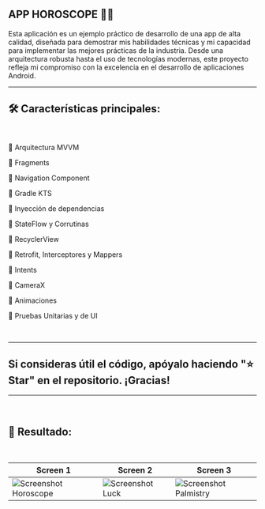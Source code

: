 ## APP HOROSCOPE 🧙‍♂️

Esta aplicación es un ejemplo práctico de desarrollo de una app de alta calidad, diseñada para demostrar mis habilidades técnicas y mi capacidad para implementar las mejores prácticas de la industria. Desde una arquitectura robusta hasta el uso de tecnologías modernas, este proyecto refleja mi compromiso con la excelencia en el desarrollo de aplicaciones Android.

---

<h2> 🛠️ Características principales:</h2>

<br>

🚀 Arquitectura MVVM

🚀 Fragments

🚀 Navigation Component

🚀 Gradle KTS

🚀 Inyección de dependencias

🚀 StateFlow y Corrutinas

🚀 RecyclerView

🚀 Retrofit, Interceptores y Mappers

🚀 Intents

🚀 CameraX

🚀 Animaciones

🚀 Pruebas Unitarias y de UI

</br>

---

<h2>Si consideras útil el código, apóyalo haciendo "⭐ Star" en el repositorio. ¡Gracias!</h2>

---

<br>
<h2><strong>📸 Resultado:</strong></h2>
</br>


| Screen 1 | Screen 2 | Screen 3 |
|------------|------------|------------|
| ![Screenshot Horoscope](https://github.com/user-attachments/assets/66eaea66-4f9c-49cc-9377-b9ffd8ab3ce3) | ![Screenshot Luck](https://github.com/user-attachments/assets/78ed49ed-7de0-49d0-8d15-ed7a7363741d)| ![Screenshot Palmistry](https://github.com/user-attachments/assets/a34d20f9-7135-4d03-b37b-de95582091e3)
